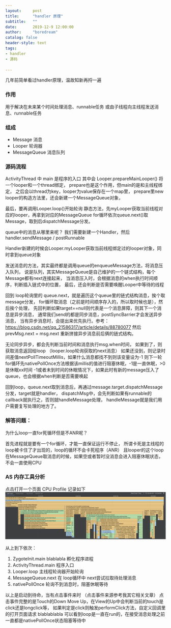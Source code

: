 ```yaml
---
layout:     post
title:      "handler 原理"
subtitle:   ""
date:       2019-12-9 12:00:00
author:     "boredream"
catalog: false
header-style: text
tags:
- handler
- 源码

---
```


几年前简单看过handler原理，温故知新再捋一遍

### 作用
用于解决在未来某个时间处理消息、runnable任务
或由子线程向主线程发送消息、runnable任务

### 组成
* Message 消息
* Looper 轮询器
* MessageQueue 消息队列

### 源码流程
ActivityThread 中 main 是程序的入口
其中会 Looper.prepareMainLooper() 将一个looper和一个thread绑定，
prepare也是这个作用，但main的是和主线程绑定，
之后会以thread为key，looper为value保存在一个map里，
prepare里new looper的构造方法里，还会新建一个MessageQueue对象，

最后，要再调用Looper.loop()开始轮询
静态方法，先myLooper获取当前线程对应的looper，再拿到对应的MessageQueue
for循环依次queue.next()取Message，取到后dispatchMessage分发。

queue中的消息从哪里来呢？
我们需要新建一个Handler，然后 handler.sendMessage / postRunnable 

Handler新建的时候会Looper.myLooper获取当前线程绑定过的looper对象，同时拿到queue对象

发送消息的方法，其实最终都是调用queue的enqueueMessage方法，将消息压入队列，
说是队列，其实MessageQueue是自己维护的一个链式结构，每个Message都有next连接起来，
当消息压入时，会根据消息的when执行时间顺序，判断插入链式中的位置，
最后，还会判断是否需要唤醒Looper中等待的线程

回到 loop轮询里的 queue.next，就是遍历这个queue里的链式结构消息，挨个取message分发，
for循环取消息（之前是时间顺序存入的，所以取时候也是），然后挨个处理，
先回判断如果target==null则代表是一个消息屏障，则其下一个消息是异步消息，
通常我们send的都是同步消息，postSyncBarrier才会发送异步消息，
当有异步消息时，会提出来优先执行。参考：https://blog.csdn.net/qq_21586317/article/details/88780077
然后prevMsg.next = msg.next 重新拼接异步消息前后俩的链式结构。

无论同步异步，都会先判断当前时间和消息执行msg.when时间，
如果到了，则获取消息返回给loop （looper.loop轮询获取的next消息）
如果还没到，则记录时间差值nextPollTimeoutMillis，如果什么消息都找不到则该变量设为-1
则下一轮for循环先nativePollOnce方法根据该millis的值进行阻塞休眠，-1是一直休眠，>0是休眠xx时间
-1或者未到时间的休眠情况下，如果此时有新的message压入了queue，也会根据when判断是否需要唤起

回到loop，queue.next取到消息后，再通过message.target.dispatchMessage分发，target就是handler，
dispatchMsg中，会先判断如果有runnable的callback就执行之，否则就handleMessage处理，
handleMessage就是我们用户需要复写处理的地方了。



### 解答问题：
为什么loop一直for死循环但是不ANR呢？

首先进程就是要有一个for循环，才能一直保证运行不停止，
所谓卡死是主线程的loop被卡住了才出现的，loop的循环不会卡死程序（ANR）
且looper的这个loop在MessageQueue取消息的时候，如果空或者暂时没消息会进入阻塞休眠状态，不会一直使用CPU


### AS 内存工具分析
点击打开一个页面 CPU Profile 记录如下
![handler1](https://github.com/boredream/boredream.github.io/blob/master/img/in-post/handler1.png?raw=true)

从上到下依次：
1. ZygoteInit.main blablabla 孵化程序进程
2. ActivityThread.main 程序入口
3. Looper.loop 主线程轮询器开始轮询
4. MessageQueue.next 在 loop循环中 next尝试拉取待处理消息
5. nativePollOnce 轮询不到消息时，阻塞休眠等待

以上是启动到待命，当有点击事件来时
（点击事件来源参考我其它相关文章）
点击事件完整的是Touch的Down Move Up，在View的Up中会判断当前的touch是click还是longclick等，
如果判定是click则触发performClick方法，自定义回调里的打开页面请求 blablablabla
可以看到loop是一直在run的，在接受消息处理之前一直都是nativePollOnce状态阻塞等待中

